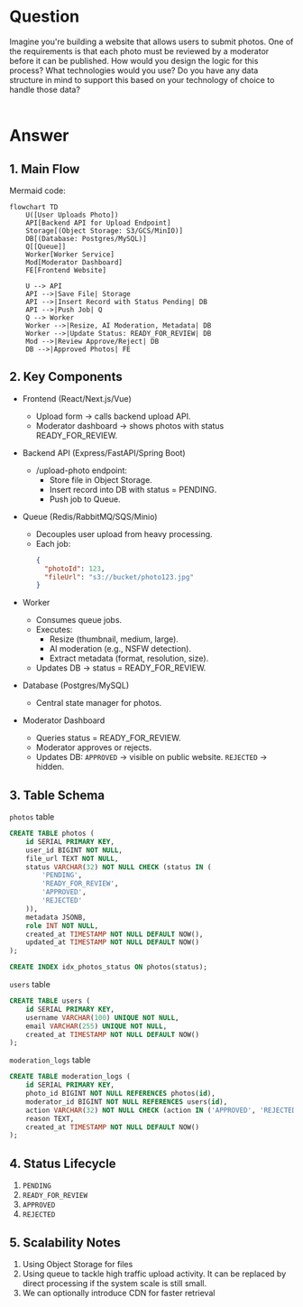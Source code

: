 # Question
Imagine you're building a website that allows users to submit photos. One of the requirements is that each photo must be reviewed by a moderator before it can be published. How would you design the logic for this process? What technologies would you use? Do you have any data structure in mind to support this based on your technology of choice to handle those data?
<br><br>
# Answer
## 1. Main Flow

Mermaid code:
```mermaid
flowchart TD
    U([User Uploads Photo])
    API[Backend API for Upload Endpoint]
    Storage[(Object Storage: S3/GCS/MinIO)]
    DB[(Database: Postgres/MySQL)]
    Q[[Queue]]
    Worker[Worker Service]
    Mod[Moderator Dashboard]
    FE[Frontend Website]

    U --> API
    API -->|Save File| Storage
    API -->|Insert Record with Status Pending| DB
    API -->|Push Job| Q
    Q --> Worker
    Worker -->|Resize, AI Moderation, Metadata| DB
    Worker -->|Update Status: READY_FOR_REVIEW| DB
    Mod -->|Review Approve/Reject| DB
    DB -->|Approved Photos| FE
```

## 2. Key Components
* Frontend (React/Next.js/Vue)
    * Upload form → calls backend upload API.
    * Moderator dashboard → shows photos with status READY_FOR_REVIEW.

* Backend API (Express/FastAPI/Spring Boot)
    * /upload-photo endpoint:
        * Store file in Object Storage.
        * Insert record into DB with status = PENDING.
        * Push job to Queue.

* Queue (Redis/RabbitMQ/SQS/Minio)
    * Decouples user upload from heavy processing.
    * Each job:
        ```json
        {
          "photoId": 123,
          "fileUrl": "s3://bucket/photo123.jpg"
        }
        ```
* Worker
    * Consumes queue jobs.
    * Executes:
        * Resize (thumbnail, medium, large).
        * AI moderation (e.g., NSFW detection).
        * Extract metadata (format, resolution, size).
    * Updates DB → status = READY_FOR_REVIEW.

* Database (Postgres/MySQL)
    * Central state manager for photos.

* Moderator Dashboard
    * Queries status = READY_FOR_REVIEW.
    * Moderator approves or rejects.
    * Updates DB:
        `APPROVED` → visible on public website.
        `REJECTED` → hidden.

## 3. Table Schema
`photos` table
```sql
CREATE TABLE photos (
    id SERIAL PRIMARY KEY,
    user_id BIGINT NOT NULL,
    file_url TEXT NOT NULL,
    status VARCHAR(32) NOT NULL CHECK (status IN (
        'PENDING',
        'READY_FOR_REVIEW',
        'APPROVED',
        'REJECTED'
    )),
    metadata JSONB,
    role INT NOT NULL,
    created_at TIMESTAMP NOT NULL DEFAULT NOW(),
    updated_at TIMESTAMP NOT NULL DEFAULT NOW()
);

CREATE INDEX idx_photos_status ON photos(status);

```

`users` table
```sql
CREATE TABLE users (
    id SERIAL PRIMARY KEY,
    username VARCHAR(100) UNIQUE NOT NULL,
    email VARCHAR(255) UNIQUE NOT NULL,
    created_at TIMESTAMP NOT NULL DEFAULT NOW()
);
```

`moderation_logs` table
```sql
CREATE TABLE moderation_logs (
    id SERIAL PRIMARY KEY,
    photo_id BIGINT NOT NULL REFERENCES photos(id),
    moderator_id BIGINT NOT NULL REFERENCES users(id),
    action VARCHAR(32) NOT NULL CHECK (action IN ('APPROVED', 'REJECTED')),
    reason TEXT,
    created_at TIMESTAMP NOT NULL DEFAULT NOW()
);

```

## 4. Status Lifecycle
1. `PENDING`
2. `READY_FOR_REVIEW`
3. `APPROVED`
4. `REJECTED`

## 5. Scalability Notes
1. Using Object Storage for files
2. Using queue to tackle high traffic upload activity. It can be replaced by direct processing if the system scale is still small.
3. We can optionally introduce CDN for faster retrieval